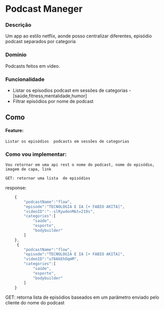 # Podcast Maneger

### Descrição
Um app ao estilo netflix, aonde posso centralizar diferentes, episódio  podcast separados  por categoria

### Domínio
Podcasts  feitos em video.

### Funcionalidade
 - Listar os episodios podcast em sessões de categorias
   -[saúde,fitness,mentalidade,humor]
- Filtrar episódios por nome de podcast

## Como

#### Feature:
    Listar os episódios  podcasts em sessões de categorias

### Como vou implementar:
    Vou retornar em uma api rest o nome do podcast, nome do episódio, imagem de capa, link

    GET: retornar uma lista  de episódios

response:
```js
    {
        "podcastName":"flow",
        "episode":"TECNOLOGIA E IA [+ FABIO AKITA]",
        "videoID":"--slRywdonM&t=219s",
        "categories":[
            "saúde",
            "esporte",
            "bodybuilder"
        ] 
    },
     {
        "podcastName":"flow",
        "episode":"TECNOLOGIA E IA [+ FABIO AKITA]",
        "videoID":"u78AkEhOqmM",
        "categories":[
            "saúde",
            "esporte",
            "bodybuilder"
        ] 
    }
```

GET: retorna lista de episódios baseados em um parâmetro enviado pelo cliente  do nome do podcast



